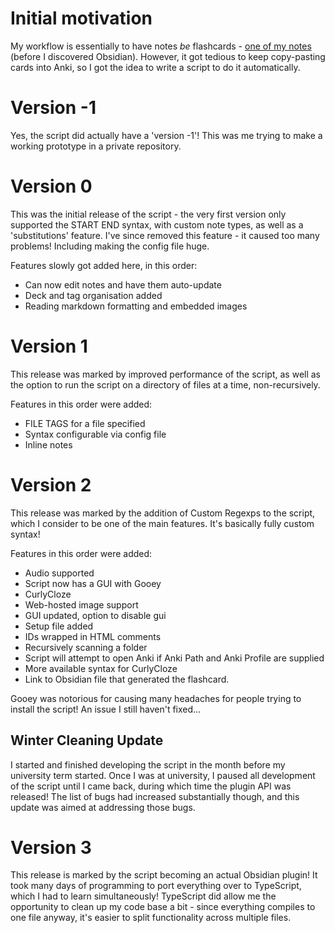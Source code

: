 # Initial motivation

My workflow is essentially to have notes *be* flashcards - [one of my notes](https://www.evernote.com/shard/s522/sh/672b696d-4944-4894-a641-c84529d9ce9b/230b93561681475726fa1e2188becf78) (before I discovered Obsidian). However, it got tedious to keep copy-pasting cards into Anki, so I got the idea to write a script to do it automatically.

# Version -1

Yes, the script did actually have a 'version -1'! This was me trying to make a working prototype in a private repository.

# Version 0

This was the initial release of the script - the very first version only supported the START END syntax, with custom note types, as well as a 'substitutions' feature. I've since removed this feature - it caused too many problems! Including making the config file huge.

Features slowly got added here, in this order:
- Can now edit notes and have them auto-update
- Deck and tag organisation added
- Reading markdown formatting and embedded images

# Version 1

This release was marked by improved performance of the script, as well as the option to run the script on a directory of files at a time, non-recursively.

Features in this order were added:
- FILE TAGS for a file specified
- Syntax configurable via config file
- Inline notes

# Version 2

This release was marked by the addition of Custom Regexps to the script, which I consider to be one of the main features. It's basically fully custom syntax!

Features in this order were added:
- Audio supported
- Script now has a GUI with Gooey
- CurlyCloze
- Web-hosted image support
- GUI updated, option to disable gui
- Setup file added
- IDs wrapped in HTML comments
- Recursively scanning a folder
- Script will attempt to open Anki if Anki Path and Anki Profile are supplied
- More available syntax for CurlyCloze
- Link to Obsidian file that generated the flashcard.

Gooey was notorious for causing many headaches for people trying to install the script! An issue I still haven't fixed...

## Winter Cleaning Update

I started and finished developing the script in the month before my university term started. Once I was at university, I paused all development of the script until I came back, during which time the plugin API was released! The list of bugs had increased substantially though, and this update was aimed at addressing those bugs.

# Version 3

This release is marked by the script becoming an actual Obsidian plugin! It took many days of programming to port everything over to TypeScript, which I had to learn simultaneously! TypeScript did allow me the opportunity to clean up my code base a bit - since everything compiles to one file anyway, it's easier to split functionality across multiple files.